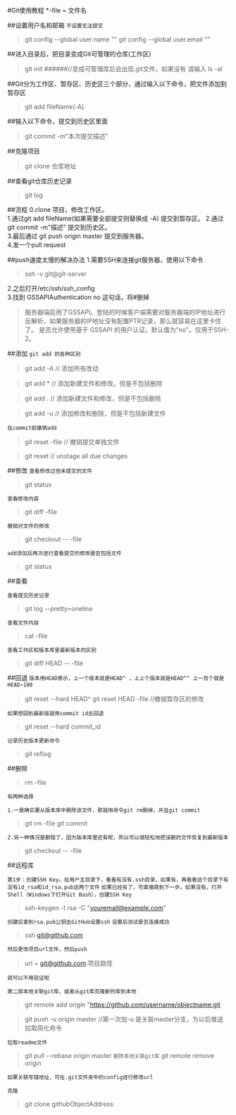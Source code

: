 ﻿#Git使用教程*-file  = 文件名                                                ##设置用户名和邮箱```不设置无法提交```> git config --global user.name ""> git config --global user.email ""##进入目录后，把目录变成Git可管理的仓库(工作区)> git init######//变成可管理库后会出现.git文件，如果没有 请输入>ls -al##Git分为工作区、暂存区、历史区三个部分，通过输入以下命令，把文件添加到暂存区>git add fileName(-A)##输入以下命令，提交到历史区里面>git commit -m"本次提交描述"##克隆项目>git clone 仓库地址##查看git仓库历史记录>git log##流程0.clone 项目，修改工作区。  1.通过git add fileName(如果需要全部提交则替换成 -A) 提交到暂存区。2.通过git commit -m"描述" 提交到历史区。  3.最后通过 git push origin master 提交到服务器。  4.发一个pull request  ##push速度太慢的解决办法1.需要SSH来连接git服务器，使用以下命令  >ssh -v git@git-server2.之后打开/etc/ssh/ssh_config  3.找到 GSSAPIAuthentication no 这句话，将#删掉  >服务器端启用了GSSAPI。登陆的时候客户端需要对服务器端的IP地址进行反解析，如果服务器的IP地址没有配置PTR记录，那么就容易在这里卡住了。 >是否允许使用基于 GSSAPI 的用户认证。默认值为"no"。仅用于SSH-2。
##添加```git add 的各种区别```>git add -A   // 添加所有改动>git add *     // 添加新建文件和修改，但是不包括删除>git add .    // 添加新建文件和修改，但是不包括删除>git add -u   // 添加修改和删除，但是不包括新建文件
```在commit前撤销add```>git reset -file // 撤销提交单独文件>git reset        // unstage all due changes##修改```查看修改过但未提交的文件```>git status```查看修改内容```>git diff -file

```撤销对文件的修改```
>git checkout -- -file

```add添加后再次进行查看提交的修改是否包括文件```
>git status

##查看

```查看提交历史记录```
> git log --pretty=oneline

```查看文件内容```
>cat -file

```查看工作区和版本库里最新版本的区别```
>git diff HEAD -- -file


##回退
```版本用HEAD表示，上一个版本就是HEAD^ ，上上个版本就是HEAD^^ 上一百个就是HEAD~100```
>git reset --hard HEAD^
>git reset HEAD -file //撤销暂存区的修改

```如果想回到最新版就用commit id去回退 ```
>git reset --hard commit_id

```记录历史版本更新命令```
>git reflog

##删除

>rm -file

```有两种选择  ```

```1.一是确实要从版本库中删除该文件，那就用命令git rm删掉，并且git commit```
>git rm -file
>git commit

```2.另一种情况是删错了，因为版本库里还有呢，所以可以很轻松地把误删的文件恢复到最新版本```
>git checkout -- -file

##远程库

```第1步：创建SSH Key。在用户主目录下，看看有没有.ssh目录，如果有，再看看这个目录下有没有id_rsa和id_rsa.pub这两个文件```
```如果已经有了，可直接跳到下一步。如果没有，打开Shell（Windows下打开Git Bash），创建SSH Key```
> ssh-keygen -t rsa -C "youremail@example.com"  

```创建后拿到rsa.pub公钥去GitHub设置ssh```
```设置后测试是否连接成功```
>ssh git@github.com

```然后更改项目url文件，然后push```   
 

> url = git@github.com:项目路径

```就可以不用验证啦```  

```第二部本地关联git库，或者从git库克隆新的库到本地```
 
>git remote add origin "https://github.com/username/objectname.git

>git push -u origin master //第一次加-u 是关联master分支，为以后推送拉取简化命令

```拉取readme文件```
>git pull --rebase origin master
```删除本地关联git库```
>git remote remove origin


```如果关联写错地址，可在.git文件夹中的config进行修改url```

```克隆```

>git clone githubObjectAddress